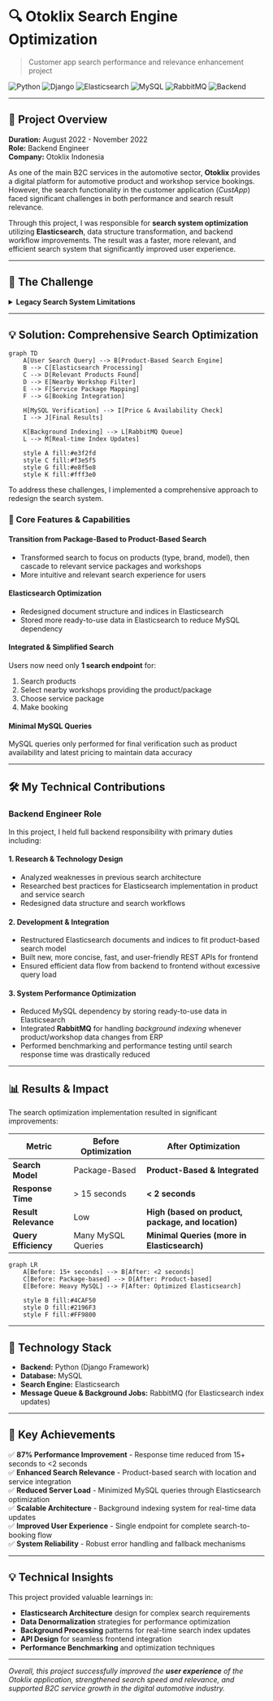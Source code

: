 # 🔍 Otoklix Search Engine Optimization
> Customer app search performance and relevance enhancement project

![Python](https://img.shields.io/badge/Python-3776AB?style=flat&logo=python&logoColor=white)
![Django](https://img.shields.io/badge/Django-092E20?style=flat&logo=django&logoColor=white)
![Elasticsearch](https://img.shields.io/badge/Elasticsearch-005571?style=flat&logo=elasticsearch&logoColor=white)
![MySQL](https://img.shields.io/badge/MySQL-4479A1?style=flat&logo=mysql&logoColor=white)
![RabbitMQ](https://img.shields.io/badge/RabbitMQ-FF6600?style=flat&logo=rabbitmq&logoColor=white)
![Backend](https://img.shields.io/badge/Role-Backend%20Engineer-blue)

---

## 🎯 Project Overview

**Duration:** August 2022 - November 2022  
**Role:** Backend Engineer  
**Company:** Otoklix Indonesia

As one of the main B2C services in the automotive sector, **Otoklix** provides a digital platform for automotive product and workshop service bookings. However, the search functionality in the customer application (*CustApp*) faced significant challenges in both performance and search result relevance.

Through this project, I was responsible for **search system optimization** utilizing **Elasticsearch**, data structure transformation, and backend workflow improvements. The result was a faster, more relevant, and efficient search system that significantly improved user experience.

---

## 🚀 The Challenge

<details>
<summary><strong>Legacy Search System Limitations</strong></summary>

Before optimization, the search feature faced several critical issues:

- **Package-Based Search:** Search system was still based on *service packages*, making results less relevant when users searched for specific products or services
- **Poor Performance:** Search response times could reach over **15 seconds**, far from ideal standards for user experience
- **Heavy Query Load:** Despite using Elasticsearch, the backend still performed extensive price calculations with numerous additional MySQL queries, making the process slow
- **Excessive Complexity:** Package-based search required complex MySQL queries for each result, making system optimization difficult

</details>

---

## 💡 Solution: Comprehensive Search Optimization

```mermaid
graph TD
    A[User Search Query] --> B[Product-Based Search Engine]
    B --> C[Elasticsearch Processing]
    C --> D[Relevant Products Found]
    D --> E[Nearby Workshop Filter]
    E --> F[Service Package Mapping]
    F --> G[Booking Integration]
    
    H[MySQL Verification] --> I[Price & Availability Check]
    I --> J[Final Results]
    
    K[Background Indexing] --> L[RabbitMQ Queue]
    L --> M[Real-time Index Updates]
    
    style A fill:#e3f2fd
    style C fill:#f3e5f5
    style G fill:#e8f5e8
    style K fill:#fff3e0
```

To address these challenges, I implemented a comprehensive approach to redesign the search system.

### 🔧 Core Features & Capabilities

#### **Transition from Package-Based to Product-Based Search**
- Transformed search to focus on products (type, brand, model), then cascade to relevant service packages and workshops
- More intuitive and relevant search experience for users

#### **Elasticsearch Optimization**
- Redesigned document structure and indices in Elasticsearch
- Stored more ready-to-use data in Elasticsearch to reduce MySQL dependency

#### **Integrated & Simplified Search**
Users now need only **1 search endpoint** for:
1. Search products
2. Select nearby workshops providing the product/package
3. Choose service package
4. Make booking

#### **Minimal MySQL Queries**
MySQL queries only performed for final verification such as product availability and latest pricing to maintain data accuracy

---

## 🛠️ My Technical Contributions

### Backend Engineer Role

In this project, I held full backend responsibility with primary duties including:

#### 1. **Research & Technology Design**
- Analyzed weaknesses in previous search architecture
- Researched best practices for Elasticsearch implementation in product and service search
- Redesigned data structure and search workflows

#### 2. **Development & Integration**
- Restructured Elasticsearch documents and indices to fit product-based search model
- Built new, more concise, fast, and user-friendly REST APIs for frontend
- Ensured efficient data flow from backend to frontend without excessive query load

#### 3. **System Performance Optimization**
- Reduced MySQL dependency by storing ready-to-use data in Elasticsearch
- Integrated **RabbitMQ** for handling *background indexing* whenever product/workshop data changes from ERP
- Performed benchmarking and performance testing until search response time was drastically reduced

---

## 📊 Results & Impact

The search optimization implementation resulted in significant improvements:

| Metric | Before Optimization | After Optimization |
|--------|--------------------|--------------------|
| **Search Model** | Package-Based | **Product-Based & Integrated** |
| **Response Time** | > 15 seconds | **< 2 seconds** |
| **Result Relevance** | Low | **High (based on product, package, and location)** |
| **Query Efficiency** | Many MySQL Queries | **Minimal Queries (more in Elasticsearch)** |

```mermaid
graph LR
    A[Before: 15+ seconds] --> B[After: <2 seconds]
    C[Before: Package-based] --> D[After: Product-based]
    E[Before: Heavy MySQL] --> F[After: Optimized Elasticsearch]
    
    style B fill:#4CAF50
    style D fill:#2196F3
    style F fill:#FF9800
```

---

## 🔧 Technology Stack

- **Backend:** Python (Django Framework)
- **Database:** MySQL
- **Search Engine:** Elasticsearch
- **Message Queue & Background Jobs:** RabbitMQ (for Elasticsearch index updates)

---

## 🎉 Key Achievements

✅ **87% Performance Improvement** - Response time reduced from 15+ seconds to <2 seconds  
✅ **Enhanced Search Relevance** - Product-based search with location and service integration  
✅ **Reduced Server Load** - Minimized MySQL queries through Elasticsearch optimization  
✅ **Scalable Architecture** - Background indexing system for real-time data updates  
✅ **Improved User Experience** - Single endpoint for complete search-to-booking flow  
✅ **System Reliability** - Robust error handling and fallback mechanisms  

---

## 💡 Technical Insights

This project provided valuable learnings in:
- **Elasticsearch Architecture** design for complex search requirements
- **Data Denormalization** strategies for performance optimization
- **Background Processing** patterns for real-time search index updates
- **API Design** for seamless frontend integration
- **Performance Benchmarking** and optimization techniques

---

*Overall, this project successfully improved the **user experience** of the Otoklix application, strengthened search speed and relevance, and supported B2C service growth in the digital automotive industry.*
